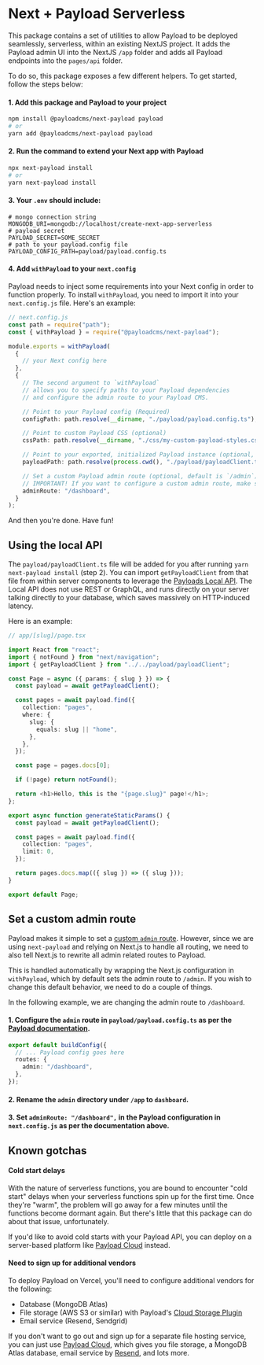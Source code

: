 # Next + Payload Serverless

This package contains a set of utilities to allow Payload to be deployed seamlessly, serverless, within an existing NextJS project. It adds the Payload admin UI into the NextJS `/app` folder and adds all Payload endpoints into the `pages/api` folder.

To do so, this package exposes a few different helpers. To get started, follow the steps below:

#### 1. Add this package and Payload to your project

```bash
npm install @payloadcms/next-payload payload
# or
yarn add @payloadcms/next-payload payload
```

#### 2. Run the command to extend your Next app with Payload

```bash
npx next-payload install
# or
yarn next-payload install
```

#### 3. Your `.env` should include:

```env
# mongo connection string
MONGODB_URI=mongodb://localhost/create-next-app-serverless
# payload secret
PAYLOAD_SECRET=SOME_SECRET
# path to your payload.config file
PAYLOAD_CONFIG_PATH=payload/payload.config.ts
```

#### 4. Add `withPayload` to your `next.config`

Payload needs to inject some requirements into your Next config in order to function properly. To install `withPayload`, you need to import it into your `next.config.js` file. Here's an example:

```ts
// next.config.js
const path = require("path");
const { withPayload } = require("@payloadcms/next-payload");

module.exports = withPayload(
  {
    // your Next config here
  },
  {
    // The second argument to `withPayload`
    // allows you to specify paths to your Payload dependencies
    // and configure the admin route to your Payload CMS.

    // Point to your Payload config (Required)
    configPath: path.resolve(__dirname, "./payload/payload.config.ts"),

    // Point to custom Payload CSS (optional)
    cssPath: path.resolve(__dirname, "./css/my-custom-payload-styles.css"),

    // Point to your exported, initialized Payload instance (optional, default shown below`)
    payloadPath: path.resolve(process.cwd(), "./payload/payloadClient.ts"),

    // Set a custom Payload admin route (optional, default is `/admin`)
    // IMPORTANT! If you want to configure a custom admin route, make sure to follow the additional instructions below
    adminRoute: "/dashboard",
  }
);
```

And then you're done. Have fun!

## Using the local API

The `payload/payloadClient.ts` file will be added for you after running `yarn next-payload install` (step 2). You can import `getPayloadClient` from that file from within server components to leverage the [Payloads Local API](https://payloadcms.com/docs/local-api/overview#local-api). The Local API does not use REST or GraphQL, and runs directly on your server talking directly to your database, which saves massively on HTTP-induced latency.

Here is an example:

```ts
// app/[slug]/page.tsx

import React from "react";
import { notFound } from "next/navigation";
import { getPayloadClient } from "../../payload/payloadClient";

const Page = async ({ params: { slug } }) => {
  const payload = await getPayloadClient();

  const pages = await payload.find({
    collection: "pages",
    where: {
      slug: {
        equals: slug || "home",
      },
    },
  });

  const page = pages.docs[0];

  if (!page) return notFound();

  return <h1>Hello, this is the "{page.slug}" page!</h1>;
};

export async function generateStaticParams() {
  const payload = await getPayloadClient();

  const pages = await payload.find({
    collection: "pages",
    limit: 0,
  });

  return pages.docs.map(({ slug }) => ({ slug }));
}

export default Page;
```

## Set a custom admin route

Payload makes it simple to set a [custom `admin` route](https://payloadcms.com/docs/configuration/overview#options). However, since we are using `next-payload` and relying on Next.js to handle all routing, we need to also tell Next.js to rewrite all admin related routes to Payload.

This is handled automatically by wrapping the Next.js configuration in `withPayload`, which by default sets the admin route to `/admin`. If you wish to change this default behavior, we need to do a couple of things.

In the following example, we are changing the admin route to `/dashboard`.

#### 1. Configure the `admin` route in `payload/payload.config.ts` as per the [Payload documentation](https://payloadcms.com/docs/configuration/overview#options).

```ts
export default buildConfig({
  // ... Payload config goes here
  routes: {
    admin: "/dashboard",
  },
});
```

#### 2. Rename the `admin` directory under `/app` to `dashboard`.

#### 3. Set `adminRoute: "/dashboard",` in the Payload configuration in `next.config.js` as per the documentation above.

## Known gotchas

#### Cold start delays

With the nature of serverless functions, you are bound to encounter "cold start" delays when your serverless functions spin up for the first time. Once they're "warm", the problem will go away for a few minutes until the functions become dormant again. But there's little that this package can do about that issue, unfortunately.

If you'd like to avoid cold starts with your Payload API, you can deploy on a server-based platform like [Payload Cloud](https://payloadcms.com/new) instead.

#### Need to sign up for additional vendors

To deploy Payload on Vercel, you'll need to configure additional vendors for the following:

- Database (MongoDB Atlas)
- File storage (AWS S3 or similar) with Payload's [Cloud Storage Plugin](https://github.com/payloadcms/plugin-cloud-storage)
- Email service (Resend, Sendgrid)

If you don't want to go out and sign up for a separate file hosting service, you can just use [Payload Cloud](https://payloadcms.com/new), which gives you file storage, a MongoDB Atlas database, email service by [Resend](https://resend.com), and lots more.

